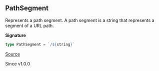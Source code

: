 ## PathSegment

Represents a path segment. A path segment is a string that represents a
segment of a URL path.

**Signature**

```ts
type PathSegment = `/${string}`
```

[Source](https://github.com/Effect-TS/effect/tree/main/packages/platform/src/HttpApiEndpoint.ts#L43)

Since v1.0.0